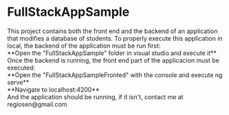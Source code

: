 # FullStackAppSample
<div>This project contains both the front end and the backend of an application that modifies a database of students.
To properly execute this application in local, the backend of the application must be run first:</div>
<div>**Open the "FullStackAppSample" folder in visual studio and execute it**</div>
Once the backend is running, the front end part of the applicacion must be executed:
<div>**Open the "FullStackAppSampleFronted" with the console and execute ng serve**</div>
<div>**Navigate to localhost:4200**</div>
<div>And the application should be running, if it isn't, contact me at regiosen@gmail.com</div>

